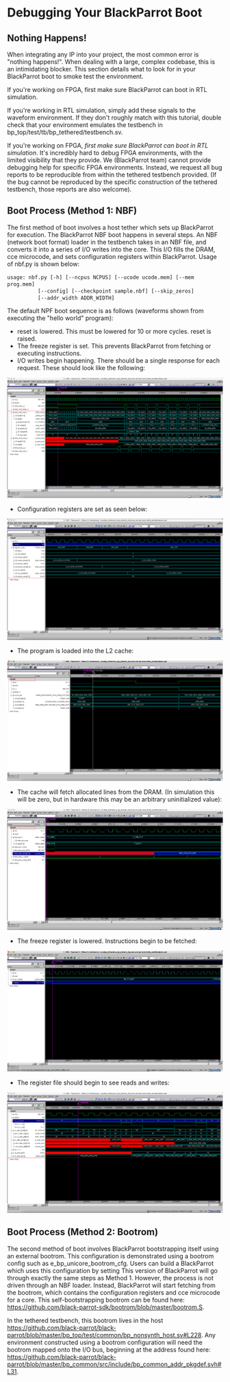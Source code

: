 # Debugging Your BlackParrot Boot

## Nothing Happens!

When integrating any IP into your project, the most common error is "nothing happens!". When dealing with a large, complex codebase, this is an intimidating blocker. This section details what to look for in your BlackParrot boot to smoke test the environment.

If you're working on FPGA, first make sure BlackParrot can boot in RTL simulation.

If you're working in RTL simulation, simply add these signals to the waveform environment. If they don't roughly match with this tutorial, double check that your environment emulates the testbench in bp\_top/test/tb/bp\_tethered/testbench.sv.

If you're working on FPGA, _first make sure BlackParrot can boot in RTL simulation_. It's incredibly hard to debug FPGA environments, with the limited visibility that they provide. We (BlackParrot team) cannot provide debugging help for specific FPGA environments. Instead, we request all bug reports to be reproducible from within the tethered testbench provided. (If the bug cannot be reproduced by the specific construction of the tethered testbench, those reports are also welcome).

## Boot Process (Method 1: NBF)

The first method of boot involves a host tether which sets up BlackParrot for execution. The BlackParrot NBF boot happens in several steps. An NBF (network boot format) loader in the testbench takes in an NBF file, and converts it into a series of I/O writes into the core. This I/O fills the DRAM, cce microcode, and sets configuration registers within BlackParrot. Usage of nbf.py is shown below:


    usage: nbf.py [-h] [--ncpus NCPUS] [--ucode ucode.mem] [--mem prog.mem]
              [--config] [--checkpoint sample.nbf] [--skip_zeros]
              [--addr_width ADDR_WIDTH]

The default NPF boot sequence is as follows (waveforms shown from executing the "hello world" program):
- reset is lowered. This must be lowered for 10 or more cycles. reset is raised.
- The freeze register is set. This prevents BlackParrot from fetching or executing instructions.
- I/O writes begin happening. There should be a single response for each request. These should look like the following:

![I/O Writes](debug_io.png)

- Configuration registers are set as seen below:

![Configuration Registers](debug_cfgbus.png)

- The program is loaded into the L2 cache:

![Cache Transactions](debug_cache.png)

- The cache will fetch allocated lines from the DRAM. (In simulation this will be zero, but in hardware this may be an arbitrary uninitialized value):

![DMA Transactions](debug_dma.png)

- The freeze register is lowered. Instructions begin to be fetched:

![Begin Fetch](debug_freeze.png)

- The register file should begin to see reads and writes:

![Regfile](debug_rf.png)


## Boot Process (Method 2: Bootrom)

The second method of boot involves BlackParrot bootstrapping itself using an external bootrom. This configuration is demonstrated using a bootrom config such as e_bp_unicore_bootrom_cfg. Users can build a BlackParrot which uses this configuration by setting This version of BlackParrot will go through exactly the same steps as Method 1. However, the process is not driven through an NBF loader. Instead, BlackParrot will start fetching from the bootrom, which contains the configuration registers and cce microcode for a core. This self-bootstrapping bootrom can be found here: https://github.com/black-parrot-sdk/bootrom/blob/master/bootrom.S.

In the tethered testbench, this bootrom lives in the host https://github.com/black-parrot/black-parrot/blob/master/bp_top/test/common/bp_nonsynth_host.sv#L228. Any environment constructed using a bootrom configuration will need the bootrom mapped onto the I/O bus, beginning at the address found here: https://github.com/black-parrot/black-parrot/blob/master/bp_common/src/include/bp_common_addr_pkgdef.svh#L31.

